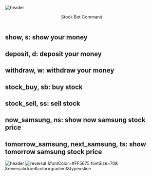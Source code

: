 ![header](https://capsule-render.vercel.app/api?text=Stock%20Bot!&fontColor=d6ace6&type=waving)
<center>Stock Bot Command</center>
<br>
<h2>show, s: show your money</h2>
<h2>deposit, d: deposit your money</h2>
<h2>withdraw, w: withdraw your money</h2>
<h2>stock_buy, sb: buy stock</h2>
<h2>stock_sell, ss: sell stock</h2>
<h2>now_samsung, ns: show now samsung stock price</h2>
<h2>tomorrow_samsung, next_samsung, ts: show tomorrow samsung stock price</h2>

![header](https://capsule-render.vercel.app/api?text=Now,%20Have%20Fun%20With%20Bot!&fontSize=40&fontColor=FF5675&rotate=10&type=slice)
![reversal](https://capsule-render.vercel.app/api?text=Now,%20Have%20Fun%20With%20Bot!&type=slice&fontColor=#FF5675)
&fontColor=#FF5675
fontSize=70&
&reversal=true&color=gradient&type=slice